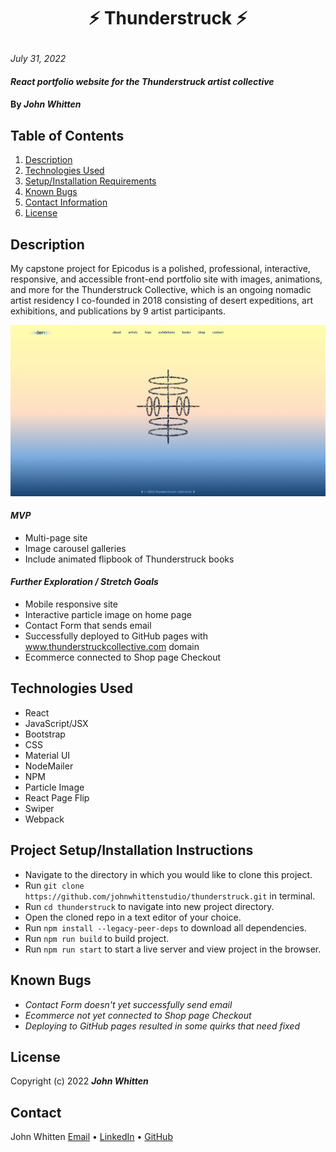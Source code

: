 # <p align="center"> ⚡ **Thunderstruck** ⚡ </p>

_July 31, 2022_

#### _React portfolio website for the Thunderstruck artist collective_

#### By _**John Whitten**_

## Table of Contents

1. [Description](#description)
2. [Technologies Used](#technologies)
3. [Setup/Installation Requirements](#setup)
4. [Known Bugs](#bugs)
5. [Contact Information](#contact)
6. [License](#license)

## Description <a id="description"></a>
My capstone project for Epicodus is a polished, professional, interactive, responsive, and accessible front-end portfolio site with images, animations, and more for the Thunderstruck Collective, which is an ongoing nomadic artist residency I co-founded in 2018 consisting of desert expeditions, art exhibitions, and publications by 9 artist participants.

<img src="./src/components/img/readme/TS-homePage.png">

#### _MVP_
- Multi-page site
- Image carousel galleries
- Include animated flipbook of Thunderstruck books

#### _Further Exploration / Stretch Goals_
- Mobile responsive site
- Interactive particle image on home page
- Contact Form that sends email
- Successfully deployed to GitHub pages with www.thunderstruckcollective.com domain
- Ecommerce connected to Shop page Checkout

<!-- ## Website Components Planning -->




## Technologies Used <a id="technologies"></a>
* React
* JavaScript/JSX
* Bootstrap
* CSS
* Material UI
* NodeMailer
* NPM
* Particle Image
* React Page Flip
* Swiper
* Webpack

## Project Setup/Installation Instructions <a id="setup"></a>
* Navigate to the directory in which you would like to clone this project.
* Run `git clone https://github.com/johnwhittenstudio/thunderstruck.git` in terminal.
* Run `cd thunderstruck` to navigate into new project directory.
* Open the cloned repo in a text editor of your choice.
* Run `npm install --legacy-peer-deps` to download all dependencies.
* Run `npm run build` to build project.
* Run `npm run start` to start a live server and view project in the browser.

## Known Bugs <a id="bugs"></a>
- _Contact Form doesn't yet successfully send email_
- _Ecommerce not yet connected to Shop page Checkout_
- _Deploying to GitHub pages resulted in some quirks that need fixed_

## License <a id="license"></a>
Copyright (c) 2022 _**John Whitten**_

## Contact <a id="contact"></a>
John Whitten [Email](mailto:johnwhitten.studio@gmail.com) • [LinkedIn](https://www.linkedin.com/in/johnwhitten-studio/) • [GitHub](https://github.com/johnwhittenstudio)